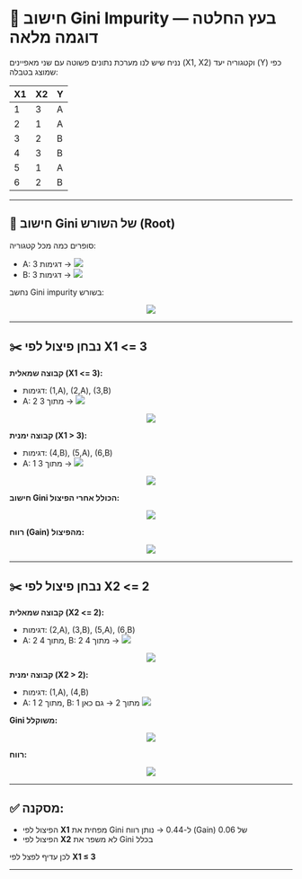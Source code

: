  
# 🌳 חישוב Gini Impurity בעץ החלטה — דוגמה מלאה
  
נניח שיש לנו מערכת נתונים פשוטה עם שני מאפיינים (X1, X2) וקטגוריה יעד (Y) כפי שמוצג בטבלה:
  
| X1 | X2 | Y |
|----|----|----|
| 1  | 3  | A |
| 2  | 1  | A |
| 3  | 2  | B |
| 4  | 3  | B |
| 5  | 1  | A |
| 6  | 2  | B |
  
---
  
## 🔹 חישוב Gini של השורש (Root)
  
סופרים כמה מכל קטגוריה:
  
- A: 3 דגימות → <img src="https://latex.codecogs.com/gif.latex?p_A%20=%20\frac{3}{6}"/>
- B: 3 דגימות → <img src="https://latex.codecogs.com/gif.latex?p_B%20=%20\frac{3}{6}"/>
  
נחשב Gini impurity בשורש:
  
<p align="center"><img src="https://latex.codecogs.com/gif.latex?G(root)%20=%201%20-%20(0.5^2%20+%200.5^2)%20=%201%20-%20(0.25%20+%200.25)%20=%200.5"/></p>  
  
  
---
  
## ✂️ נבחן פיצול לפי X1 <= 3
  
**קבוצה שמאלית (X1 <= 3):**
  
- דגימות: (1,A), (2,A), (3,B)
- A: 2 מתוך 3 → <img src="https://latex.codecogs.com/gif.latex?p_A%20=%20\frac{2}{3},%20p_B%20=%20\frac{1}{3}"/>
  
<p align="center"><img src="https://latex.codecogs.com/gif.latex?G(left)%20=%201%20-%20\left(\left(\frac{2}{3}\right)^2%20+%20\left(\frac{1}{3}\right)^2\right)%20=%201%20-%20(\frac{4}{9}%20+%20\frac{1}{9})%20=%201%20-%20\frac{5}{9}%20=%20\frac{4}{9}%20≈%200.44"/></p>  
  
  
**קבוצה ימנית (X1 > 3):**
  
- דגימות: (4,B), (5,A), (6,B)
- A: 1 מתוך 3 → <img src="https://latex.codecogs.com/gif.latex?p_A%20=%20\frac{1}{3},%20p_B%20=%20\frac{2}{3}"/>
  
<p align="center"><img src="https://latex.codecogs.com/gif.latex?G(right)%20=%201%20-%20(\frac{1}{3}^2%20+%20\frac{2}{3}^2)%20=%201%20-%20(\frac{1}{9}%20+%20\frac{4}{9})%20=%201%20-%20\frac{5}{9}%20=%20\frac{4}{9}%20≈%200.44"/></p>  
  
  
**חישוב Gini הכולל אחרי הפיצול:**
  
<p align="center"><img src="https://latex.codecogs.com/gif.latex?G_{weighted}%20=%20\frac{3}{6}%20\cdot%200.44%20+%20\frac{3}{6}%20\cdot%200.44%20=%200.44"/></p>  
  
  
**רווח (Gain) מהפיצול:**
  
<p align="center"><img src="https://latex.codecogs.com/gif.latex?Gain%20=%20G(root)%20-%20G_{weighted}%20=%200.5%20-%200.44%20=%200.06"/></p>  
  
  
---
  
## ✂️ נבחן פיצול לפי X2 <= 2
  
**קבוצה שמאלית (X2 <= 2):**
  
- דגימות: (2,A), (3,B), (5,A), (6,B)
- A: 2 מתוך 4, B: 2 מתוך 4 → <img src="https://latex.codecogs.com/gif.latex?p_A%20=%200.5,%20p_B%20=%200.5"/>
  
<p align="center"><img src="https://latex.codecogs.com/gif.latex?G(left)%20=%201%20-%20(0.5^2%20+%200.5^2)%20=%200.5"/></p>  
  
  
**קבוצה ימנית (X2 > 2):**
  
- דגימות: (1,A), (4,B)
- A: 1 מתוך 2, B: 1 מתוך 2 → גם כאן <img src="https://latex.codecogs.com/gif.latex?G(right)%20=%200.5"/>
  
**Gini משוקלל:**
  
<p align="center"><img src="https://latex.codecogs.com/gif.latex?G_{weighted}%20=%20\frac{4}{6}%20\cdot%200.5%20+%20\frac{2}{6}%20\cdot%200.5%20=%200.5"/></p>  
  
  
**רווח:**
  
<p align="center"><img src="https://latex.codecogs.com/gif.latex?Gain%20=%200.5%20-%200.5%20=%200"/></p>  
  
  
---
  
## ✅ מסקנה:
  
- הפיצול לפי **X1** מפחית את Gini ל-0.44 → נותן רווח (Gain) של 0.06
- הפיצול לפי **X2** לא משפר את Gini בכלל
  
לכן עדיף לפצל לפי **X1 ≤ 3**
  
---
  
  